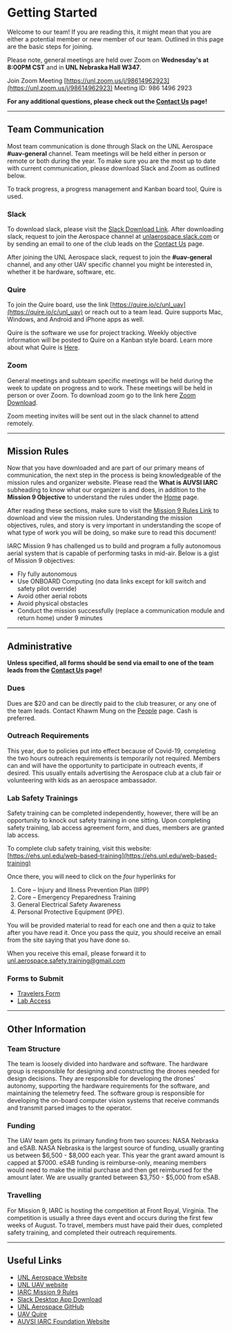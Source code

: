 # Getting Started

Welcome to our team! If you are reading this, it might mean that you are either a potential member or new member of our team. Outlined in this page are the basic steps for joining.

Please note, general meetings are held over Zoom on **Wednesday's at 8:00PM CST** and in **UNL Nebraska Hall W347**.

Join Zoom Meeting
[https://unl.zoom.us/j/98614962923](https://unl.zoom.us/j/98614962923)
Meeting ID: 986 1496 2923

**For any additional questions, please check out the [Contact Us](contact.md) page!**

***

## Team Communication

Most team communication is done through Slack on the UNL Aerospace **#uav-general** channel. Team meetings will be held either in person or remote or both during the year. To make sure you are the most up to date with current communication, please download Slack and Zoom as outlined below.

To track progress, a progress management and Kanban board tool, Quire is used.

### Slack
To download slack, please visit the [Slack Download Link](https://slack.com/downloads/). After downloading slack, request to join the Aerospace channel at [unlaerospace.slack.com](https://join.slack.com/t/unlaerospace/shared_invite/zt-eotegohj-JnXTsjd_HzOs8unZlq_CmQ) or by sending an email to one of the club leads on the [Contact Us](contact.md) page.

After joining the UNL Aerospace slack, request to join the **#uav-general** channel, and any other UAV specific channel you might be interested in, whether it be hardware, software, etc.

### Quire
To join the Quire board, use the link [https://quire.io/c/unl_uav](https://quire.io/c/unl_uav) or reach out to a team lead. Quire supports Mac, Windows, and Android and iPhone apps as well.

Quire is the software we use for project tracking. Weekly objective information will be posted to Quire on a Kanban style board.  Learn more about what Quire is [Here](https://www.youtube.com/watch?v=on7ec1ee8CI).

### Zoom
General meetings and subteam specific meetings will be held during the week to update on progress and to work. These meetings will be held in person or over Zoom. To download zoom go to the link here [Zoom Download](https://zoom.us/download).

Zoom meeting invites will be sent out in the slack channel to attend remotely.

***

## Mission Rules

Now that you have downloaded and are part of our primary means of communication, the next step in the process is being knowledgeable of the mission rules and organizer website. Please read the **What is AUVSI IARC** subheading to know what our organizer is and does, in addition to the **Mission 9 Objective**  to understand the rules under the [Home](index.md) page. 

After reading these sections, make sure to visit the [Mission 9 Rules Link](http://www.aerialroboticscompetition.org/rules.php) to download and view the mission rules. Understanding the mission objectives, rules, and story is very important in understanding the scope of what type of work you will be doing, so make sure to read this document!

IARC Mission 9 has challenged us to build and program a fully autonomous aerial system that is capable of performing tasks in mid-air. Below is a gist of Mission 9 objectives:

- Fly fully autonomous
- Use ONBOARD Computing (no data links except for kill switch and safety pilot override)
- Avoid other aerial robots
- Avoid physical obstacles
- Conduct the mission successfully (replace a communication module and return home) under 9 minutes

***

## Administrative

**Unless specified, all forms should be send via email to one of the team leads from the [Contact Us](contact.md) page!**

### Dues
Dues are $20 and can be directly paid to the club treasurer, or any one of the team leads. Contact Khawm Mung on the [People](people.md) page. Cash is preferred.

### Outreach Requirements

This year, due to policies put into effect because of Covid-19, completing the two hours outreach requirements is temporarily not required. Members can and will have the opportunity to participate in outreach events, if desired. This usually entails advertising the Aerospace club at a club fair or volunteering with kids as an aerospace ambassador.

### Lab Safety Trainings
Safety training can be completed independently, however, there will be an opportunity to knock out safety training in one sitting. Upon completing safety training, lab access agreement form, and dues, members are granted lab access. 

To complete club safety training, visit this website:  [https://ehs.unl.edu/web-based-training](https://ehs.unl.edu/web-based-training)

Once there, you will need to click on the *four* hyperlinks for

1. Core – Injury and Illness Prevention Plan (IIPP)
2. Core – Emergency Preparedness Training
3. General Electrical Safety Awareness
4. Personal Protective Equipment (PPE).

You will be provided material to read for each one and then a quiz to take after you have read it. Once you pass the quiz, you should receive an email from the site saying that you have done so.

When you receive this email, please forward it to [unl.aerospace.safety.training@gmail.com](mailto:unl.aerospace.safety.training@gmail.com)

### Forms to Submit

- [Travelers Form](res/pdf/AerospaceTravelerForm.pdf)
- [Lab Access](res/pdf/COVID_AerospaceLabAccess.pdf)

***

## Other Information

### Team Structure
The team is loosely divided into hardware and software. The hardware group is responsible for designing and constructing the drones needed for design decisions. They are responsible for developing the drones’ autonomy, supporting the hardware requirements for the software, and maintaining the telemetry feed. The software group is responsible for developing the on-board computer vision systems that receive commands and transmit parsed images to the operator.


### Funding
The UAV team gets its primary funding from two sources: NASA Nebraska and eSAB. NASA Nebraska is the largest source of funding, usually granting us between $6,500 - $8,000 each year. This year the grant award amount is capped at $7000. eSAB funding is reimburse-only, meaning members would need to make the initial purchase and then get reimbursed for the amount later. We are usually granted between $3,750 - $5,000 from eSAB.

### Travelling
For Mission 9, IARC is hosting the competition at Front Royal, Virginia. The competition is usually a three days event and occurs during the first few weeks of August. To travel, members must have paid their dues, completed safety training, and completed their outreach requirements.

***

## Useful Links
- [UNL Aerospace Website](http://unlaero.space/)
- [UNL UAV website](https://unl-uav.github.io)
- [IARC Mission 9 Rules](http://www.aerialroboticscompetition.org/rules.php)
- [Slack Desktop App Download](https://get.slack.help/hc/en-us/sections/360000110123-Download-the-Slack-app)
- [UNL Aerospace GitHub](https://github.com/UNL-UAV)
- [UAV Quire](https://quire.io/c/unl_uav)
- [AUVSI IARC Foundation Website](http://www.aerialroboticscompetition.org/)

